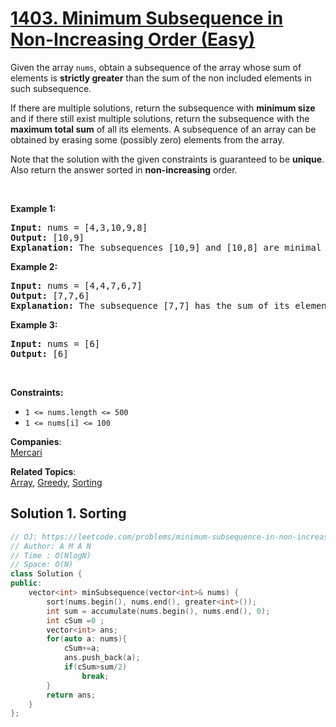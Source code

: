 # [1403. Minimum Subsequence in Non-Increasing Order (Easy)](https://leetcode.com/problems/minimum-subsequence-in-non-increasing-order/)

<p>Given the array <code>nums</code>, obtain a subsequence of the array whose sum of elements is <strong>strictly greater</strong> than the sum of the non&nbsp;included elements in such subsequence.&nbsp;</p>

<p>If there are multiple solutions, return the subsequence with <strong>minimum size</strong> and if there still exist multiple solutions, return the subsequence with the <strong>maximum total sum</strong> of all its elements. A subsequence of an array can be obtained by erasing some (possibly zero) elements from the array.&nbsp;</p>

<p>Note that the solution with the given constraints is guaranteed to be&nbsp;<strong>unique</strong>. Also return the answer sorted in <strong>non-increasing</strong> order.</p>

<p>&nbsp;</p>
<p><strong>Example 1:</strong></p>

<pre><strong>Input:</strong> nums = [4,3,10,9,8]
<strong>Output:</strong> [10,9] 
<strong>Explanation:</strong> The subsequences [10,9] and [10,8] are minimal such that the sum of their elements is strictly greater than the sum of elements not included, however, the subsequence [10,9] has the maximum total sum of its elements.&nbsp;
</pre>

<p><strong>Example 2:</strong></p>

<pre><strong>Input:</strong> nums = [4,4,7,6,7]
<strong>Output:</strong> [7,7,6] 
<strong>Explanation:</strong> The subsequence [7,7] has the sum of its elements equal to 14 which is not strictly greater than the sum of elements not included (14 = 4 + 4 + 6). Therefore, the subsequence [7,6,7] is the minimal satisfying the conditions. Note the subsequence has to returned in non-decreasing order.  
</pre>

<p><strong>Example 3:</strong></p>

<pre><strong>Input:</strong> nums = [6]
<strong>Output:</strong> [6]
</pre>

<p>&nbsp;</p>
<p><strong>Constraints:</strong></p>

<ul>
	<li><code>1 &lt;= nums.length &lt;= 500</code></li>
	<li><code>1 &lt;= nums[i] &lt;= 100</code></li>
</ul>

**Companies**:  
[Mercari](https://leetcode.com/company/mercari)

**Related Topics**:  
[Array](https://leetcode.com/tag/array/), [Greedy](https://leetcode.com/tag/greedy/), [Sorting](https://leetcode.com/tag/sorting/)

## Solution 1. Sorting

```cpp
// OJ: https://leetcode.com/problems/minimum-subsequence-in-non-increasing-order/
// Author: A M A N
// Time : O(NlogN)
// Space: O(N)
class Solution {
public:
    vector<int> minSubsequence(vector<int>& nums) {
        sort(nums.begin(), nums.end(), greater<int>());
        int sum = accumulate(nums.begin(), nums.end(), 0);
        int cSum =0 ;
        vector<int> ans;
        for(auto a: nums){
            cSum+=a;
            ans.push_back(a);
            if(cSum>sum/2)
                break;
        }
        return ans;
    }
};
```